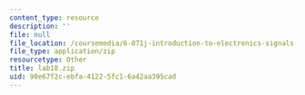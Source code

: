 ```yaml
---
content_type: resource
description: ''
file: null
file_location: /coursemedia/6-071j-introduction-to-electronics-signals-and-measurement-spring-2006/90e67f2cebfa41225fc16a42aa395cad_lab18.zip
file_type: application/zip
resourcetype: Other
title: lab18.zip
uid: 90e67f2c-ebfa-4122-5fc1-6a42aa395cad
---
```

